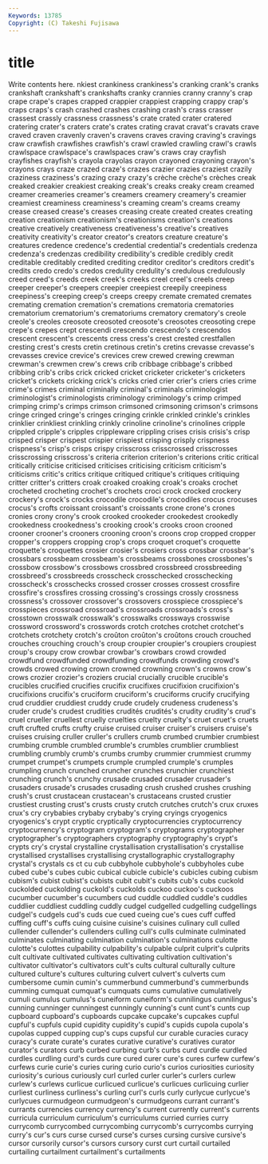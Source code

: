 ```yaml
---
Keywords: 13785 
Copyright: (C) Takeshi Fujisawa
---
```


# title

Write contents here.
nkiest crankiness crankiness's cranking crank's
cranks crankshaft crankshaft's crankshafts cranky crannies cranny cranny's crap crape
crape's crapes crapped crappier crappiest crapping crappy crap's craps craps's
crash crashed crashes crashing crash's crass crasser crassest crassly crassness
crassness's crate crated crater cratered cratering crater's craters crate's crates
crating cravat cravat's cravats crave craved craven cravenly craven's cravens
craves craving craving's cravings craw crawfish crawfishes crawfish's crawl crawled
crawling crawl's crawls crawlspace crawlspace's crawlspaces craw's craws cray crayfish
crayfishes crayfish's crayola crayolas crayon crayoned crayoning crayon's crayons crays
craze crazed craze's crazes crazier crazies craziest crazily craziness craziness's
crazing crazy crazy's crèche crèche's crèches creak creaked creakier creakiest
creaking creak's creaks creaky cream creamed creamer creameries creamer's creamers
creamery creamery's creamier creamiest creaminess creaminess's creaming cream's creams creamy
crease creased crease's creases creasing create created creates creating creation
creationism creationism's creationisms creation's creations creative creatively creativeness creativeness's creative's
creatives creativity creativity's creator creator's creators creature creature's creatures credence
credence's credential credential's credentials credenza credenza's credenzas credibility credibility's credible
credibly credit creditable creditably credited crediting creditor creditor's creditors credit's
credits credo credo's credos credulity credulity's credulous credulously creed creed's
creeds creek creek's creeks creel creel's creels creep creeper creeper's
creepers creepier creepiest creepily creepiness creepiness's creeping creep's creeps creepy
cremate cremated cremates cremating cremation cremation's cremations crematoria crematories crematorium
crematorium's crematoriums crematory crematory's creole creole's creoles creosote creosoted creosote's
creosotes creosoting crepe crepe's crepes crept crescendi crescendo crescendo's crescendos
crescent crescent's crescents cress cress's crest crested crestfallen cresting crest's
crests cretin cretinous cretin's cretins crevasse crevasse's crevasses crevice crevice's
crevices crew crewed crewing crewman crewman's crewmen crew's crews crib
cribbage cribbage's cribbed cribbing crib's cribs crick cricked cricket cricketer
cricketer's cricketers cricket's crickets cricking crick's cricks cried crier crier's
criers cries crime crime's crimes criminal criminally criminal's criminals criminologist
criminologist's criminologists criminology criminology's crimp crimped crimping crimp's crimps crimson
crimsoned crimsoning crimson's crimsons cringe cringed cringe's cringes cringing crinkle
crinkled crinkle's crinkles crinklier crinkliest crinkling crinkly crinoline crinoline's crinolines
cripple crippled cripple's cripples crippleware crippling crises crisis crisis's crisp
crisped crisper crispest crispier crispiest crisping crisply crispness crispness's crisp's
crisps crispy crisscross crisscrossed crisscrosses crisscrossing crisscross's criteria criterion criterion's
criterions critic critical critically criticise criticised criticises criticising criticism criticism's
criticisms critic's critics critique critiqued critique's critiques critiquing critter critter's
critters croak croaked croaking croak's croaks crochet crocheted crocheting crochet's
crochets croci crock crocked crockery crockery's crock's crocks crocodile crocodile's
crocodiles crocus crocuses crocus's crofts croissant croissant's croissants crone crone's
crones cronies crony crony's crook crooked crookeder crookedest crookedly crookedness
crookedness's crooking crook's crooks croon crooned crooner crooner's crooners crooning
croon's croons crop cropped cropper cropper's croppers cropping crop's crops
croquet croquet's croquette croquette's croquettes crosier crosier's crosiers cross crossbar
crossbar's crossbars crossbeam crossbeam's crossbeams crossbones crossbones's crossbow crossbow's crossbows
crossbred crossbreed crossbreeding crossbreed's crossbreeds crosscheck crosschecked crosschecking crosscheck's crosschecks
crossed crosser crosses crossest crossfire crossfire's crossfires crossing crossing's crossings
crossly crossness crossness's crossover crossover's crossovers crosspiece crosspiece's crosspieces crossroad
crossroad's crossroads crossroads's cross's crosstown crosswalk crosswalk's crosswalks crossways crosswise
crossword crossword's crosswords crotch crotches crotchet crotchet's crotchets crotchety crotch's
croûton croûton's croûtons crouch crouched crouches crouching crouch's croup croupier
croupier's croupiers croupiest croup's croupy crow crowbar crowbar's crowbars crowd
crowded crowdfund crowdfunded crowdfunding crowdfunds crowding crowd's crowds crowed crowing
crown crowned crowning crown's crowns crow's crows crozier crozier's croziers
crucial crucially crucible crucible's crucibles crucified crucifies crucifix crucifixes crucifixion
crucifixion's crucifixions crucifix's cruciform cruciform's cruciforms crucify crucifying crud cruddier
cruddiest cruddy crude crudely crudeness crudeness's cruder crude's crudest crudities
crudités crudités's crudity crudity's crud's cruel crueller cruellest cruelly cruelties
cruelty cruelty's cruet cruet's cruets cruft crufted crufts crufty cruise
cruised cruiser cruiser's cruisers cruise's cruises cruising cruller cruller's crullers
crumb crumbed crumbier crumbiest crumbing crumble crumbled crumble's crumbles crumblier
crumbliest crumbling crumbly crumb's crumbs crumby crummier crummiest crummy crumpet
crumpet's crumpets crumple crumpled crumple's crumples crumpling crunch crunched cruncher
crunches crunchier crunchiest crunching crunch's crunchy crusade crusaded crusader crusader's
crusaders crusade's crusades crusading crush crushed crushes crushing crush's crust
crustacean crustacean's crustaceans crusted crustier crustiest crusting crust's crusts crusty
crutch crutches crutch's crux cruxes crux's cry crybabies crybaby crybaby's
crying cryings cryogenics cryogenics's crypt cryptic cryptically cryptocurrencies cryptocurrency cryptocurrency's
cryptogram cryptogram's cryptograms cryptographer cryptographer's cryptographers cryptography cryptography's crypt's crypts
cry's crystal crystalline crystallisation crystallisation's crystallise crystallised crystallises crystallising crystallographic
crystallography crystal's crystals cs ct cu cub cubbyhole cubbyhole's cubbyholes
cube cubed cube's cubes cubic cubical cubicle cubicle's cubicles cubing
cubism cubism's cubist cubist's cubists cubit cubit's cubits cub's cubs
cuckold cuckolded cuckolding cuckold's cuckolds cuckoo cuckoo's cuckoos cucumber cucumber's
cucumbers cud cuddle cuddled cuddle's cuddles cuddlier cuddliest cuddling cuddly
cudgel cudgelled cudgelling cudgellings cudgel's cudgels cud's cuds cue cued
cueing cue's cues cuff cuffed cuffing cuff's cuffs cuing cuisine
cuisine's cuisines culinary cull culled cullender cullender's cullenders culling cull's
culls culminate culminated culminates culminating culmination culmination's culminations culotte culotte's
culottes culpability culpability's culpable culprit culprit's culprits cult cultivate cultivated
cultivates cultivating cultivation cultivation's cultivator cultivator's cultivators cult's cults cultural
culturally culture cultured culture's cultures culturing culvert culvert's culverts cum
cumbersome cumin cumin's cummerbund cummerbund's cummerbunds cumming cumquat cumquat's cumquats
cums cumulative cumulatively cumuli cumulus cumulus's cuneiform cuneiform's cunnilingus cunnilingus's
cunning cunninger cunningest cunningly cunning's cunt cunt's cunts cup cupboard
cupboard's cupboards cupcake cupcake's cupcakes cupful cupful's cupfuls cupid cupidity
cupidity's cupid's cupids cupola cupola's cupolas cupped cupping cup's cups
cupsful cur curable curacies curacy curacy's curate curate's curates curative
curative's curatives curator curator's curators curb curbed curbing curb's curbs
curd curdle curdled curdles curdling curd's curds cure cured curer
cure's cures curfew curfew's curfews curie curie's curies curing curio
curio's curios curiosities curiosity curiosity's curious curiously curl curled curler
curler's curlers curlew curlew's curlews curlicue curlicued curlicue's curlicues curlicuing
curlier curliest curliness curliness's curling curl's curls curly curlycue curlycue's
curlycues curmudgeon curmudgeon's curmudgeons currant currant's currants currencies currency currency's
current currently current's currents curricula curriculum curriculum's curriculums curried curries
curry currycomb currycombed currycombing currycomb's currycombs currying curry's cur's curs
curse cursed curse's curses cursing cursive cursive's cursor cursorily cursor's
cursors cursory curst curt curtail curtailed curtailing curtailment curtailment's curtailments
